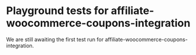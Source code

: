 # Playground tests for affiliate-woocommerce-coupons-integration
We are still awaiting the first test run for affiliate-woocommerce-coupons-integration.
